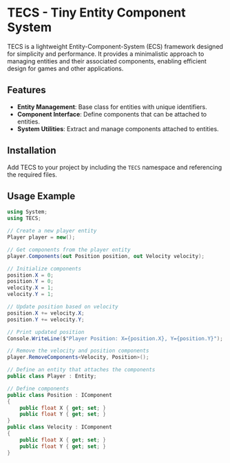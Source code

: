 # TECS - Tiny Entity Component System

TECS is a lightweight Entity-Component-System (ECS) framework designed for simplicity and performance. It provides a minimalistic approach to managing entities and their associated components, enabling efficient design for games and other applications.

## Features
- **Entity Management**: Base class for entities with unique identifiers.
- **Component Interface**: Define components that can be attached to entities.
- **System Utilities**: Extract and manage components attached to entities.

## Installation
Add TECS to your project by including the `TECS` namespace and referencing the required files.

## Usage Example

```csharp
using System;
using TECS;

// Create a new player entity
Player player = new();

// Get components from the player entity
player.Components(out Position position, out Velocity velocity);

// Initialize components
position.X = 0;
position.Y = 0;
velocity.X = 1;
velocity.Y = 1;

// Update position based on velocity
position.X += velocity.X;
position.Y += velocity.Y;

// Print updated position
Console.WriteLine($"Player Position: X={position.X}, Y={position.Y}");

// Remove the velocity and position components
player.RemoveComponents<Velocity, Position>();

// Define an entity that attaches the components
public class Player : Entity;

// Define components
public class Position : IComponent
{
    public float X { get; set; }
    public float Y { get; set; }
}
public class Velocity : IComponent
{
    public float X { get; set; }
    public float Y { get; set; }
}
```